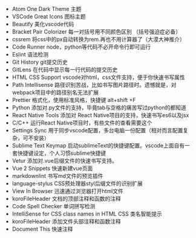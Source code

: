 - Atom One Dark Theme 主题
- VSCode Great Icons 图标主题
- Beautify 美化vscode代码
- Bracket Pair Colorizer 每一对括号用不同颜色区别 （括号强迫症必备）
- cssrem 将css中的px自动转换为rem.再也不用计算器了（大漠大神推介）
- Code Runner node，python等代码不必开命令行即可运行
- Eslint 语法检测
- Git History git提交历史
- GitLens 在代码中显示每一行代码的提交历史
- HTML CSS Support vscode对html，css文件支持，便于你快速书写属性
- Path Intellisense 路径识别苦战，比如书写图片路径时。遗憾就是，对webpack项目中的路径别名无法扩展
- Prettier 格式化，使用标准风格，快捷键 alt+shift +F
- Python 添加对.py文件的支持，毕竟tab与空格的痛苦写过python的都知道
- React Native Tools 添加对 React Native项目的支持，快速书写es6以及jsx
- C/C++ 运行React Native项目时，有些文件的查看需要这个
- Settings Sync 用于同步vscode配置，多台电脑一份配置（相对而言配置复杂，可不安装）
- Sublime Text Keymap 启动sublimeText的快捷键配置。vscode上面自有一套快捷键设定，个人习惯sublime快捷键
- Vetur 添加对.vue后缀文件的快速书写支持。
- Vue 2 Snippets 快速新建vue页面
- markdownlint 书写md文件的预览插件
- language-stylus CSS预处理器styl后缀文件的识别扩展
- View In Browser 迅速通过浏览器打开html文件
- koroFileHeader 文档的顶部注释和函数的注释
- Code Spell Checker 单词拼写检测
- IntelliSense for CSS class names in HTML  CSS 类名智能提示
- koroFileHeader 添加文件头部注释和函数注释
- Document This 快速注释
